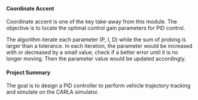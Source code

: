 #### Coordinate Accent

Coordinate accent is one of the key take-away from this module.  The objective is to locate the optimal control gain parameters for PID control.

The algorithm iterate each parameter (P, I, D) while the sum of probing is larger than a tolerance.  In each iteration, the parameter would be increased with or decreased by a small value, check if a better error until it is no longer moving.  Then the parameter value would be updated accordingly.

#### Project Summary
The goal is to design a PID controller to perform vehicle trajectory tracking and simulate on the CARLA simulator.
